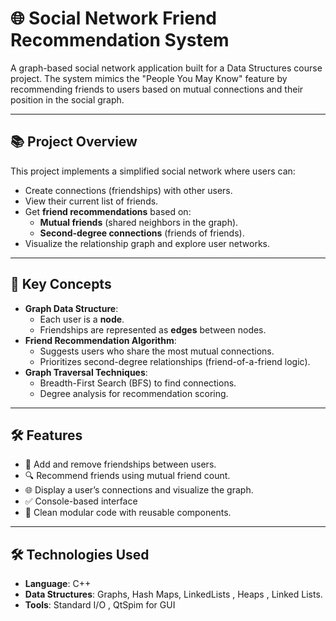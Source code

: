 # 🌐 Social Network Friend Recommendation System

A graph-based social network application built for a Data Structures course project. The system mimics the "People You May Know" feature by recommending friends to users based on mutual connections and their position in the social graph.

---

## 📚 Project Overview

This project implements a simplified social network where users can:
- Create connections (friendships) with other users.
- View their current list of friends.
- Get **friend recommendations** based on:
  - **Mutual friends** (shared neighbors in the graph).
  - **Second-degree connections** (friends of friends).
- Visualize the relationship graph and explore user networks.

---

## 🧠 Key Concepts

- **Graph Data Structure**:
  - Each user is a **node**.
  - Friendships are represented as **edges** between nodes.
- **Friend Recommendation Algorithm**:
  - Suggests users who share the most mutual connections.
  - Prioritizes second-degree relationships (friend-of-a-friend logic).
- **Graph Traversal Techniques**:
  - Breadth-First Search (BFS) to find connections.
  - Degree analysis for recommendation scoring.

---

## 🛠️ Features

- 👥 Add and remove friendships between users.
- 🔍 Recommend friends using mutual friend count.
- 🌐 Display a user’s connections and visualize the graph.
- ✅ Console-based interface 
- 🧩 Clean modular code with reusable components.

---

## 🛠️ Technologies Used

- **Language**: C++ 
- **Data Structures**: Graphs, Hash Maps, LinkedLists , Heaps , Linked Lists.
- **Tools**: Standard I/O , QtSpim for GUI


